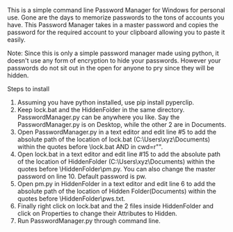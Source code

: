 This is a simple command line Password Manager for Windows for personal use. Gone are the days to memorize passwords to the tons of accounts you have.
This Password Manager takes in a master password and copies the password for the required account to your clipboard allowing you to paste it easily.

Note: Since this is only a simple password manager made using python, it doesn't use any form of encryption to hide your passwords. However your passwords do not sit out in the open for anyone to pry since they will be hidden.

Steps to install

1. Assuming you have python installed, use pip install pyperclip.
2. Keep lock.bat and the HiddenFolder in the same directory. PasswordManager.py can be anywhere you like. Say the PasswordManager.py is on Desktop, while the other 2 are in Documents.
3. Open PasswordManager.py in a text editor and edit line #5 to add the absolute path of the location of lock.bat (C:\Users\xyz\Documents) within the quotes before \lock.bat AND in cwd=r"".
4. Open lock.bat in a text editor and edit line #15 to add the absolute path of the location of HiddenFolder (C:\Users\xyz\Documents) within the quotes before \HiddenFolder\pm.py. You can also change the master password on line 10. Default password is pw.
5. Open pm.py in HiddenFolder in a text editor and edit line 6 to add the absolute path of the location of Hidden Folder(Documents) within the quotes before \HiddenFolder\pws.txt.
6. Finally right click on lock.bat and the 2 files inside HiddenFolder and click on Properties to change their Attributes to Hidden.
7. Run PasswordManager.py through command line.
